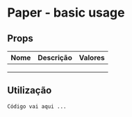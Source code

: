 # Paper - basic usage

## Props

| Nome | Descrição | Valores |
| ---- | --------- | ------- |
|      |           |         |
|      |           |         |
|      |           |         |

## Utilização

```
Código vai aqui ...
```
